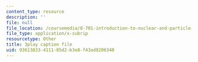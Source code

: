 ```yaml
---
content_type: resource
description: ''
file: null
file_location: /coursemedia/8-701-introduction-to-nuclear-and-particle-physics-fall-2020/93613833411105d2b3e8f43ad8206340_HynldX56FHI.srt
file_type: application/x-subrip
resourcetype: Other
title: 3play caption file
uid: 93613833-4111-05d2-b3e8-f43ad8206340
---
```

